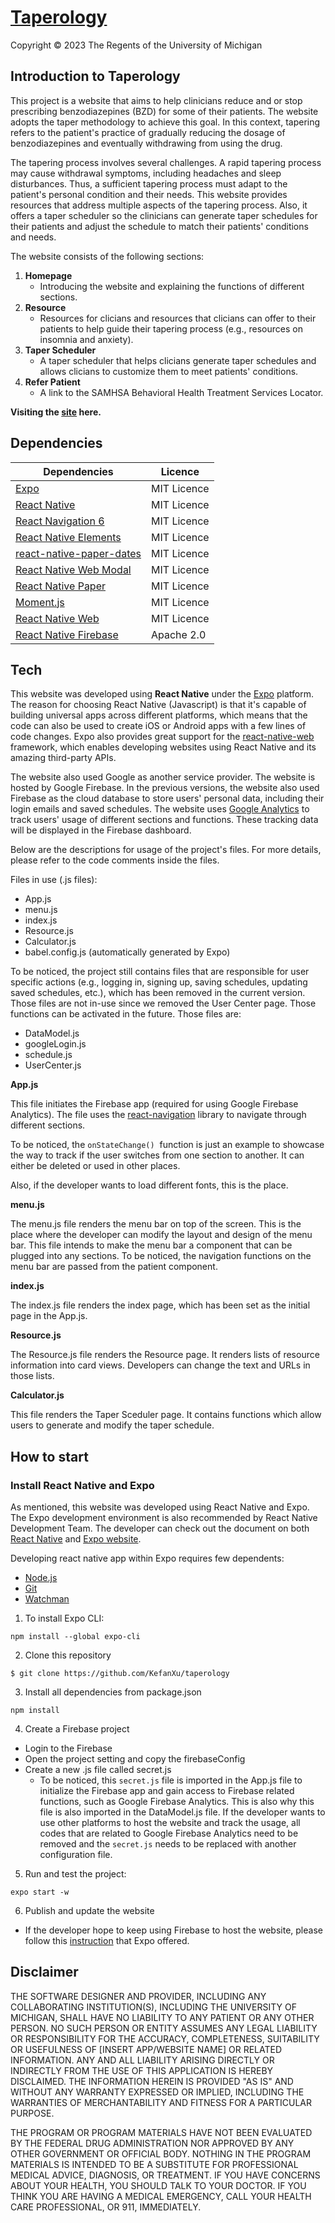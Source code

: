 # [Taperology](https://benzobasics.com)

Copyright © 2023 The Regents of the University of Michigan

## Introduction to Taperology
This project is a website that aims to help clinicians reduce and or stop prescribing benzodiazepines (BZD) for some of their patients. The website adopts the taper methodology to achieve this goal. In this context, tapering refers to the patient's practice of gradually reducing the dosage of benzodiazepines and eventually withdrawing from using the drug.

The tapering process involves several challenges. A rapid tapering process may cause withdrawal symptoms, including headaches and sleep disturbances. Thus, a sufficient tapering process must adapt to the patient's personal condition and their needs. This website provides resources that address multiple aspects of the tapering process. Also, it offers a taper scheduler so the clinicians can generate taper schedules for their patients and adjust the schedule to match their patients' conditions and needs.

The website consists of the following sections:

1. **Homepage**
    - Introducing the website and explaining the functions of different sections. 
2. **Resource**
    - Resources for clicians and resources that clicians can offer to their patients to help guide their tapering process (e.g., resources on insomnia and anxiety).
3. **Taper Scheduler**
    - A taper scheduler that helps clicians generate taper schedules and allows clicians to customize them to meet patients' conditions.
4. **Refer Patient**
    - A link to the SAMHSA Behavioral Health Treatment Services Locator.
  
**Visiting the [site](https://benzobasics.com) here.**
  
## Dependencies 

| Dependencies | Licence |
|--------------|---------|
|      [Expo](https://github.com/expo/expo/tree/sdk-49#license)        |     MIT Licence    |
|      [React Native](https://github.com/wesm/featherhttps://github.com/facebook/react-native#-license)        |     MIT Licence    |
|      [React Navigation 6](https://github.com/react-navigation/react-navigation)        |     MIT Licence    |
|      [React Native Elements](https://github.com/react-native-elements/react-native-elements)        |     MIT Licence    |
|      [react-native-paper-dates](https://github.com/web-ridge/react-native-paper-dates)        |     MIT Licence    |
|      [React Native Web Modal](https://github.com/Dekoruma/react-native-web-modal/tree/master)        |     MIT Licence    |
|      [React Native Paper](https://github.com/callstack/react-native-paper)        |     MIT Licence    |
|      [Moment.js](https://github.com/moment/moment/)        |     MIT Licence    |
|      [React Native Web](https://github.com/necolas/react-native-web/tree/master)        |     MIT Licence    |
|      [React Native Firebase](https://github.com/invertase/react-native-firebase/tree/main)        |     Apache 2.0   |

## Tech

This website was developed using **React Native** under the [Expo](https://docs.expo.dev) platform. The reason for choosing React Native (Javascript) is that it's capable of building universal apps across different platforms, which means that the code can also be used to create iOS or Android apps with a few lines of code changes. Expo also provides great support for the [react-native-web](https://necolas.github.io/react-native-web/docs/) framework, which enables developing websites using React Native and its amazing third-party APIs.

The website also used Google as another service provider. The website is hosted by Google Firebase. In the previous versions, the website also used Firebase as the cloud database to store users' personal data, including their login emails and saved schedules. The website uses [Google Analytics](https://docs.expo.dev/versions/latest/sdk/firebase-analytics/) to track users' usage of different sections and functions. These tracking data will be displayed in the Firebase dashboard.

Below are the descriptions for usage of the project's files. For more details, please refer to the code comments inside the files.

Files in use (.js files):
- App.js
- menu.js
- index.js
- Resource.js
- Calculator.js
- babel.config.js (automatically generated by Expo)

To be noticed, the project still contains files that are responsible for user specific actions (e.g., logging in, signing up, saving schedules, updating saved schedules, etc.), which has been removed in the current version. Those files are not in-use since we removed the User Center page. Those functions can be activated in the future. Those files are:
- DataModel.js
- googleLogin.js
- schedule.js
- UserCenter.js

**App.js**

This file initiates the Firebase app (required for using Google Firebase Analytics). The file uses the [react-navigation](https://reactnavigation.org) library to navigate through different sections. 

To be noticed, the ```onStateChange()```  function is just an example to showcase the way to track if the user switches from one section to another. It can either be deleted or used in other places. 

Also, if the developer wants to load different fonts, this is the place. 

**menu.js**

The menu.js file renders the menu bar on top of the screen. This is the place where the developer can modify the layout and design of the menu bar. This file intends to make the menu bar a component that can be plugged into any sections. To be noticed, the navigation functions on the menu bar are passed from the patient component. 

**index.js**

The index.js file renders the index page, which has been set as the initial page in the App.js. 

**Resource.js**

The Resource.js file renders the Resource page. It renders lists of resource information into card views. Developers can change the text and URLs in those lists. 

**Calculator.js**

This file renders the Taper Sceduler page. It contains functions which allow users to generate and modify the taper schedule.

## How to start

### Install React Native and Expo

As mentioned, this website was developed using React Native and Expo. The Expo development environment is also recommended by React Native Development Team. The developer can check out the document on both [React Native](https://reactnative.dev/docs/environment-setup) and [Expo website](https://docs.expo.dev/get-started/installation/). 

Developing react native app within Expo requires few dependents:
- [Node.js](https://nodejs.org/en/)
- [Git](https://git-scm.com/)
- [Watchman](https://facebook.github.io/watchman/docs/install#buildinstall)

1. To install Expo CLI:
```
npm install --global expo-cli
```
2. Clone this repository
```
$ git clone https://github.com/KefanXu/taperology
```
3. Install all dependencies from package.json 
```
npm install
```
4. Create a Firebase project 
- Login to the Firebase 
- Open the project setting and copy the firebaseConfig
- Create a new .js file called secret.js 
    - To be noticed, this ```secret.js``` file is imported in the App.js file to initialize the Firebase app and gain access to Firebase related functions, such as Google Firebase Analytics. This is also why this file is also imported in the DataModel.js file. If the developer wants to use other platforms to host the website and track the usage, all codes that are related to Google Firebase Analytics need to be removed and the ```secret.js``` needs to be replaced with another configuration file.

5. Run and test the project:

```
expo start -w
```

6. Publish and update the website

- If the developer hope to keep using Firebase to host the website, please follow this [instruction](https://docs.expo.dev/distribution/publishing-websites/#firebase-hosting) that Expo offered.

## Disclaimer

THE SOFTWARE DESIGNER AND PROVIDER, INCLUDING ANY COLLABORATING INSTITUTION(S), INCLUDING THE UNIVERSITY OF MICHIGAN, SHALL HAVE NO LIABILITY TO ANY PATIENT OR ANY OTHER PERSON. NO SUCH PERSON OR ENTITY ASSUMES ANY LEGAL LIABILITY OR RESPONSIBILITY FOR THE ACCURACY, COMPLETENESS, SUITABILITY OR USEFULNESS OF [INSERT APP/WEBSITE NAME] OR RELATED INFORMATION. ANY AND ALL LIABILITY ARISING DIRECTLY OR INDIRECTLY FROM THE USE OF THIS APPLICATION IS HEREBY DISCLAIMED. THE INFORMATION HEREIN IS PROVIDED "AS IS" AND WITHOUT ANY WARRANTY EXPRESSED OR IMPLIED, INCLUDING THE WARRANTIES OF MERCHANTABILITY AND FITNESS FOR A PARTICULAR PURPOSE.
 
THE PROGRAM OR PROGRAM MATERIALS HAVE NOT BEEN EVALUATED BY THE FEDERAL DRUG ADMINISTRATION NOR APPROVED BY ANY OTHER GOVERNMENT OR OFFICIAL BODY. NOTHING IN THE PROGRAM MATERIALS IS INTENDED TO BE A SUBSTITUTE FOR PROFESSIONAL MEDICAL ADVICE, DIAGNOSIS, OR TREATMENT. IF YOU HAVE CONCERNS ABOUT YOUR HEALTH, YOU SHOULD TALK TO YOUR DOCTOR.  IF YOU THINK YOU ARE HAVING A MEDICAL EMERGENCY, CALL YOUR HEALTH CARE PROFESSIONAL, OR 911, IMMEDIATELY. 
